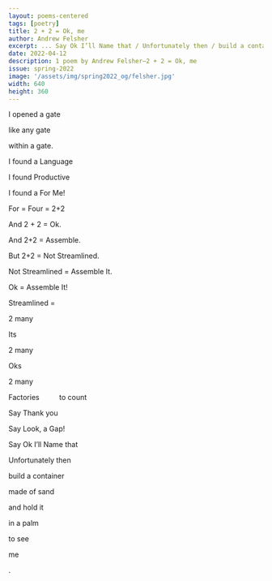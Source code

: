 ```yaml
---
layout: poems-centered
tags: [poetry]
title: 2 + 2 = Ok, me
author: Andrew Felsher
excerpt: ... Say Ok I’ll Name that / Unfortunately then / build a container / made of sand ...
date: 2022-04-12
description: 1 poem by Andrew Felsher—2 + 2 = Ok, me
issue: spring-2022
image: '/assets/img/spring2022_og/felsher.jpg'
width: 640
height: 360
---
```


<div class="u-release my-5">
    <div class="container">
        <div class="stanza">
        <p class="poemline">I opened a gate</p>
        <p class="poemline">like any gate</p>
        <p class="poemline">within a gate.</p>
        <p class="poemline">I found a Language</p>
        <p class="poemline">I found Productive</p>
        <p class="poemline">I found a For Me!</p>
        <p class="poemline">For = Four = 2+2</p>
        <p class="poemline">And 2 + 2 = Ok.</p>
        <p class="poemline">And 2+2 = Assemble.</p>
        <p class="poemline">But 2+2 = Not Streamlined.</p>
        <p class="poemline">Not Streamlined = Assemble It.</p>
        <p class="poemline">Ok = Assemble It!</p>
        <p class="poemline">Streamlined =</p>
        <p class="poemline">2 many</p>
        <p class="poemline">Its</p>
        <p class="poemline">2 many</p>
        <p class="poemline">Oks</p>
        <p class="poemline">2 many</p>
        <p class="poemline">Factories&nbsp;&nbsp;&nbsp;&nbsp;&nbsp;&nbsp;&nbsp;&nbsp;&nbsp;&nbsp;to count</p>
        <p class="poemline">Say Thank you</p>
        <p class="poemline">Say Look, a Gap!</p>
        <p class="poemline">Say Ok I’ll Name that</p>
        <p class="poemline">Unfortunately then</p>
        <p class="poemline">build a container</p>
        <p class="poemline">made of sand</p>
        <p class="poemline">and hold it</p>
        <p class="poemline">in a palm</p>
        <p class="poemline">to see</p>
        <p class="poemline">me</p>
        <p class="poemline">.</p>
    </div>
</div>